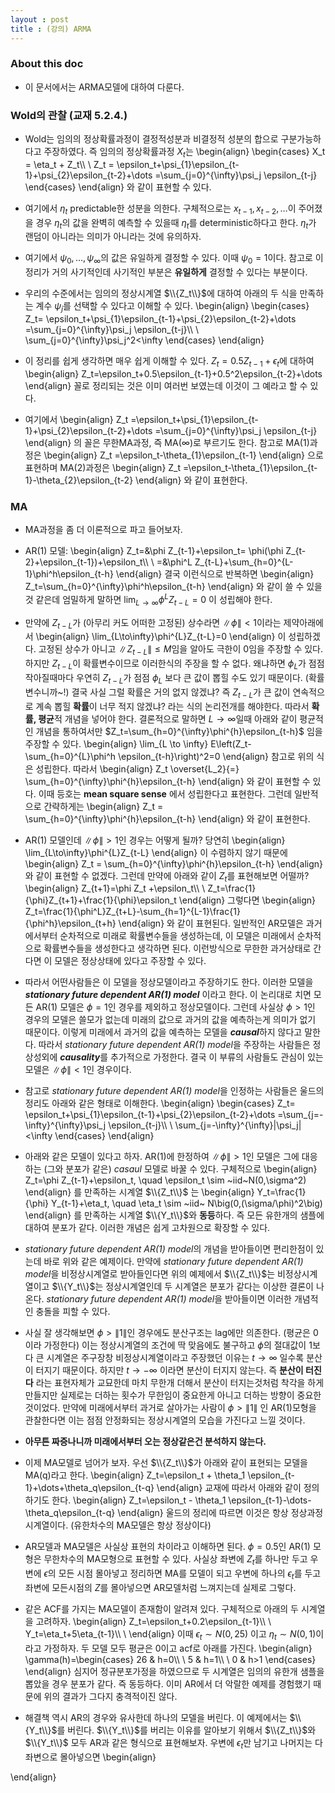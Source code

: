 ```yaml
---
layout : post 
title : (강의) ARMA 
---
```


### About this doc 

- 이 문서에서는 ARMA모델에 대하여 다룬다. 

### Wold의 관찰 (교재 5.2.4.)
- Wold는 임의의 정상확률과정이 결정적성분과 비결정적 성분의 합으로 구분가능하다고 주장하였다. 즉 임의의 정상확률과정 $X_t$는 
\begin{align}
\begin{cases}
X_t = \eta_t + Z_t\\\\ \\
Z_t = \epsilon_t+\psi_{1}\epsilon_{t-1}+\psi_{2}\epsilon_{t-2}+\dots =\sum_{j=0}^{\infty}\psi_j \epsilon_{t-j}
\end{cases}
\end{align}
와 같이 표현할 수 있다. 

- 여기에서 $\eta_t$ predictable한 성분을 의한다. 구체적으로는 $x_{t-1},x_{t-2},\dots$이 주어졌을 경우 $\eta_t$의 값을 완벽히 예측할 수 있을때 $\eta_t$를 deterministic하다고 한다. $\eta_t$가 랜덤이 아니라는 의미가 아니라는 것에 유의하자. 

- 여기에서 $\psi_0,\dots,\psi_{\infty}$의 값은 유일하게 결정할 수 있다. 이때 $\psi_0=1$이다. 참고로 이 정리가 거의 사기적인데 사기적인 부분은 **유일하게** 결정할 수 있다는 부분이다. 

- 우리의 수준에서는 임의의 정상시계열 $\\{Z_t\\}$에 대하여 아래의 두 식을 만족하는 계수 $\psi_j$를 선택할 수 있다고 이해할 수 있다. 
\begin{align}
\begin{cases}
Z_t= \epsilon_t+\psi_{1}\epsilon_{t-1}+\psi_{2}\epsilon_{t-2}+\dots =\sum_{j=0}^{\infty}\psi_j \epsilon_{t-j}\\\\ \\
\sum_{j=0}^{\infty}\psi_j^2<\infty
\end{cases}
\end{align}

- 이 정리를 쉽게 생각하면 매우 쉽게 이해할 수 있다. $Z_t=0.5Z_{t-1}+\epsilon_t$에 대하여 
\begin{align}
Z_t=\epsilon_t+0.5\epsilon_{t-1}+0.5^2\epsilon_{t-2}+\dots 
\end{align}
꼴로 정리되는 것은 이미 여러번 보였는데 이것이 그 예라고 할 수 있다. 

- 여기에서 
\begin{align}
Z_t =\epsilon_t+\psi_{1}\epsilon_{t-1}+\psi_{2}\epsilon_{t-2}+\dots =\sum_{j=0}^{\infty}\psi_j \epsilon_{t-j}
\end{align}
의 꼴은 무한MA과정, 즉 MA($\infty$)로 부르기도 한다. 참고로 MA(1)과정은 
\begin{align}
Z_t =\epsilon_t-\theta_{1}\epsilon_{t-1}
\end{align}
으로 표현하며 MA(2)과정은 
\begin{align}
Z_t =\epsilon_t-\theta_{1}\epsilon_{t-1}-\theta_{2}\epsilon_{t-2}
\end{align}
와 같이 표현한다. 

### MA 

- MA과정을 좀 더 이론적으로 파고 들어보자. 

- AR(1) 모델: 
\begin{align}
Z_t=&\phi Z_{t-1}+\epsilon_t= \phi(\phi Z_{t-2}+\epsilon_{t-1})+\epsilon_t\\\\ \\
=&\phi^L Z_{t-L}+\sum_{h=0}^{L-1}\phi^h\epsilon_{t-h}
\end{align}
결국 이런식으로 반복하면 
\begin{align}
Z_t=\sum_{h=0}^{\infty}\phi^h\epsilon_{t-h}
\end{align}
와 같이 쓸 수 있을 것 같은데 엄밀하게 말하면 $\lim_{L\to\infty}\phi^{L}Z_{t-L}=0$ 이 성립해야 한다. 

- 만약에 $Z_{t-L}$가 (아무리 커도 어떠한 고정된) 상수라면 
$\|\phi\|<1$이라는 제약아래에서 
\begin{align}
\lim_{L\to\infty}\phi^{L}Z_{t-L}=0
\end{align}
이 성립하겠다. 고정된 상수가 아니고 $\|Z_{t-L}\|\leq M$임을 알아도 극한이 0임을 주장할 수 있다. 하지만 $Z_{t-L}$이 확률변수이므로 이러한식의 주장을 할 수 없다. 왜냐하면 $\phi_L$가 점점 작아질때마다 우연히 $Z_{t-L}$가 점점 $\phi_L$ 보다 큰 값이 뽑힐 수도 있기 때문이다. (확률변수니까~!) 결국 사실 그럴 확률은 거의 없지 않겠냐? 즉 $Z_{t-L}$가 큰 값이 연속적으로 계속 뽑힐 **확률**이 너무 적지 않겠냐? 라는 식의 논리전개를 해야한다. 따라서 **확률, 평균**적 개념을 넣어야 한다. 결론적으로 말하면 $L\to \infty$일때 아래와 같이 평균적인 개념을 통하여서만 $Z_t=\sum_{h=0}^{\infty}\phi^{h}\epsilon_{t-h}$ 임을 주장할 수 있다. 
\begin{align}
\lim_{L \to \infty} E\left(Z_t-\sum_{h=0}^{L}\phi^h \epsilon_{t-h}\right)^2=0 
\end{align}
참고로 위의 식은 성립한다. 따라서 
\begin{align}
Z_t \overset{L_2}{=} \sum_{h=0}^{\infty}\phi^{h}\epsilon_{t-h}
\end{align}
와 같이 표현할 수 있다. 이때 등호는 **mean square sense** 에서 성립한다고 표현한다. 그런데 일반적으로 간략하게는 
\begin{align}
Z_t = \sum_{h=0}^{\infty}\phi^{h}\epsilon_{t-h}
\end{align}
와 같이 표현한다. 

- AR(1) 모델인데 $\|\phi\|>1$인 경우는 어떻게 될까? 당연히 
\begin{align}
\lim_{L\to\infty}\phi^{L}Z_{t-L}
\end{align}
이 수렴하지 않기 때문에 
\begin{align}
Z_t = \sum_{h=0}^{\infty}\phi^{h}\epsilon_{t-h}
\end{align}
와 같이 표현할 수 없겠다. 그런데 만약에 아래와 같이 $Z_t$를 표현해보면 어떨까?
\begin{align}
Z_{t+1}=\phi Z_t +\epsilon_t\\\\ \\
Z_t=\frac{1}{\phi}Z_{t+1}+\frac{1}{\phi}\epsilon_t
\end{align}
그렇다면 
\begin{align}
Z_t=\frac{1}{\phi^L}Z_{t+L}-\sum_{h=1}^{L-1}\frac{1}{\phi^h}\epsilon_{t+h}
\end{align}
와 같이 표현된다. 일반적인 AR모델은 과거에서부터 순차적으로 미래로 확률변수들을 생성하는데, 이 모델은 미래에서 순차적으로 확률변수들을 생성한다고 생각하면 된다. 이런방식으로 무한한 과거상태로 간다면 이 모델은 정상상태에 있다고 주장할 수 있다. 

- 따라서 어떤사람들은 이 모델을 정상모델이라고 주장하기도 한다. 이러한 모델을 ***stationary future dependent AR(1) model*** 이라고 한다. 이 논리대로 치면 모든 AR(1) 모델은 $\phi=1$인 경우를 제외하고 정상모델이다. 그런데 사실상 $\phi>1$인 경우의 모델은 쓸모가 없는데 미래의 값으로 과거의 값을 예측하는게 의미가 없기 때문이다. 이렇게 미래에서 과거의 값을 예측하는 모델을 ***causal***하지 않다고 말한다. 따라서 *stationary future dependent AR(1) model*을 주장하는 사람들은 정상성외에 ***causality***를 추가적으로 가정한다. 결국 이 부류의 사람들도 관심이 있는 모델은 $\|\phi\|<1$인 경우이다. 

- 참고로 *stationary future dependent AR(1) model*을 인정하는 사람들은 울드의 정리도 아래와 같은 형태로 이해한다. 
\begin{align}
\begin{cases}
Z_t= \epsilon_t+\psi_{1}\epsilon_{t-1}+\psi_{2}\epsilon_{t-2}+\dots =\sum_{j=\-\infty}^{\infty}\psi_j \epsilon_{t-j}\\\\ \\
\sum_{j=-\infty}^{\infty}\|\psi_j\|<\infty
\end{cases}
\end{align}

- 아래와 같은 모델이 있다고 하자. AR(1)에 한정하여 $\|\phi\|>1$인 모델은 그에 대응하는 (그와 분포가 같은) *casaul* 모델로 바꿀 수 있다. 구체적으로 
\begin{align}
Z_t=\phi Z_{t-1}+\epsilon_t, \quad \epsilon_t \sim ~iid~N(0,\sigma^2)
\end{align}
를 만족하는 시계열 $\\{Z_t\\}$ 는 
\begin{align}
Y_t=\frac{1}{\phi} Y_{t-1}+\eta_t, \quad \eta_t \sim ~iid~ N\big(0,(\sigma/\phi)^2\big)
\end{align}
를 만족하는 시계열 $\\{Y_t\\}$와 **동등**하다. 즉 모든 유한개의 샘플에 대하여 분포가 같다. 이러한 개념은 쉽게 고차원으로 확장할 수 있다. 

- *stationary future dependent AR(1) model*의 개념을 받아들이면 편리한점이 있는데 바로 위와 같은 예제이다. 만약에 *stationary future dependent AR(1) model*을 비정상시계열로 받아들인다면 위의 예제에서 $\\{Z_t\\}$는 비정상시계열이고 $\\{Y_t\\}$는 정상시계열인데 두 시계열은 분포가 같다는 이상한 결론이 나온다. *stationary future dependent AR(1) model*을 받아들이면 이러한 개념적인 충돌을 피할 수 있다. 

- 사실 잘 생각해보면 $\phi>\|1\|$인 경우에도 분산구조는 lag에만 의존한다. (평균은 $0$ 이라 가정한다) 이는 정상시계열의 조건에 딱 맞음에도 불구하고 $\phi$의 절대값이 1보다 큰 시계열은 주구장창 비정상시계열이라고 주장했던 이유는 $t\to \infty$ 일수록 분산이 터지기 때문이다. 하지만 $t \to -\infty$ 이라면 분산이 터지지 않는다. 즉 **분산이 터진다** 라는 표현자체가 교묘한데 마치 무한개 더해서 분산이 터지는것처럼 착각을 하게 만들지만 실제로는 더하는 횟수가 무한임이 중요한게 아니고 더하는 방향이 중요한 것이었다. 만약에 미래에서부터 과거로 살아가는 사람이 $\phi>\|1\|$ 인 AR(1)모형을 관찰한다면 이는 점점 안정화되는 정상시계열의 모습을 가진다고 느낄 것이다. 

- **아무튼 짜증나니까 미래에서부터 오는 정상같은건 분석하지 않는다.**

- 이제 MA모델로 넘어가 보자. 우선 $\\{Z_t\\}$가 아래와 같이 표현되는 모델을 MA(q)라고 한다. 
\begin{align}
Z_t=\epsilon_t + \theta_1 \epsilon_{t-1}+\dots+\theta_q\epsilon_{t-q}
\end{align}
교재에 따라서 아래와 같이 정의하기도 한다. 
\begin{align}
Z_t=\epsilon_t - \theta_1 \epsilon_{t-1}-\dots-\theta_q\epsilon_{t-q}
\end{align}
울드의 정리에 따르면 이것은 항상 정상과정시계열이다. (유한차수의 MA모델은 항상 정상이다)

- AR모델과 MA모델은 사실상 표현의 차이라고 이해하면 된다. $\phi=0.5$인 AR(1) 모형은 무한차수의 MA모형으로 표현할 수 있다. 사실상 좌변에 $Z_t$를 하나만 두고 우변에 $\epsilon$의 모든 시점 몰아넣고 정리하면 MA를 모델이 되고 우변에 하나의 $\epsilon_t$를 두고 좌변에 모든시점의 $Z$를 몰아넣으면 AR모델처럼 느껴지는데 실제로 그렇다. 

- 같은 ACF를 가지는 MA모델이 존재함이 알려져 있다. 구체적으로 아래의 두 시계열을 고려하자. 
\begin{align}
Z_t=\epsilon_t+0.2\epsilon_{t-1}\\\\ \\
Y_t=\eta_t+5\eta_{t-1}\\\\ \\
\end{align}
이때 $\epsilon_t \sim N(0,25)$ 이고 $\eta_t \sim N(0,1)$이라고 가정하자. 두 모델 모두 평균은 0이고 acf로 아래를 가진다. 
\begin{align}
\gamma(h)=\begin{cases}
26 & h=0\\\\ \\
5 & h=1\\\\ \\
0 & h>1
\end{cases}
\end{align}
심지어 정규분포가정을 하였으므로 두 시계열은 임의의 유한개 샘플을 뽑았을 경우 분포가 같다. 즉 동등하다. 이미 AR에서 더 악랄한 예제를 경험했기 때문에 위의 결과가 그다지 충격적이진 않다. 

- 해결책 역시 AR의 경우와 유사한데 하나의 모델을 버린다. 이 예제에서는 $\\{Y_t\\}$를 버린다. $\\{Y_t\\}$를 버리는 이유를 알아보기 위해서 $\\{Z_t\\}$와 $\\{Y_t\\}$ 모두 AR과 같은 형식으로 표현해보자. 우변에 $\epsilon_t$만 남기고 나머지는 다 좌변으로 몰아넣으면 
\begin{align}

\end{align}



